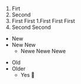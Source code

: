1. Firt
2. Second
  1. First First
    1.First First First
  2. Second Second
  
- New
- New New
  - Newe Newe Newe

* Old
* Older
  - Yes
:tada:
